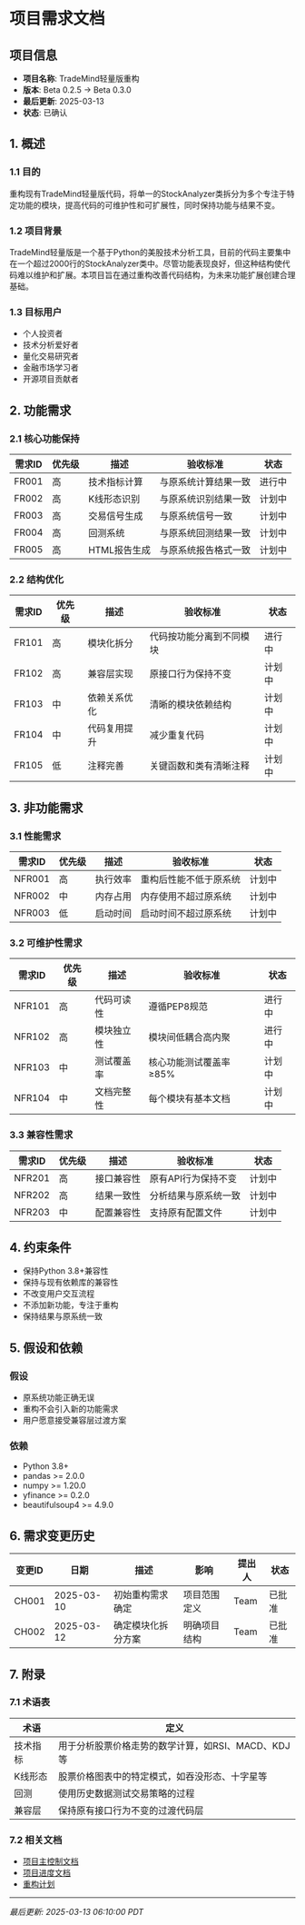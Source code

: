 # 项目需求文档

## 项目信息
- **项目名称**: TradeMind轻量版重构
- **版本**: Beta 0.2.5 -> Beta 0.3.0
- **最后更新**: 2025-03-13
- **状态**: 已确认

## 1. 概述
### 1.1 目的
重构现有TradeMind轻量版代码，将单一的StockAnalyzer类拆分为多个专注于特定功能的模块，提高代码的可维护性和可扩展性，同时保持功能与结果不变。

### 1.2 项目背景
TradeMind轻量版是一个基于Python的美股技术分析工具，目前的代码主要集中在一个超过2000行的StockAnalyzer类中。尽管功能表现良好，但这种结构使代码难以维护和扩展。本项目旨在通过重构改善代码结构，为未来功能扩展创建合理基础。

### 1.3 目标用户
- 个人投资者
- 技术分析爱好者
- 量化交易研究者
- 金融市场学习者
- 开源项目贡献者

## 2. 功能需求
### 2.1 核心功能保持
| 需求ID | 优先级 | 描述 | 验收标准 | 状态 |
|-------|-------|------|---------|------|
| FR001 | 高 | 技术指标计算 | 与原系统计算结果一致 | 进行中 |
| FR002 | 高 | K线形态识别 | 与原系统识别结果一致 | 计划中 |
| FR003 | 高 | 交易信号生成 | 与原系统信号一致 | 计划中 |
| FR004 | 高 | 回测系统 | 与原系统回测结果一致 | 计划中 |
| FR005 | 高 | HTML报告生成 | 与原系统报告格式一致 | 计划中 |

### 2.2 结构优化
| 需求ID | 优先级 | 描述 | 验收标准 | 状态 |
|-------|-------|------|---------|------|
| FR101 | 高 | 模块化拆分 | 代码按功能分离到不同模块 | 进行中 |
| FR102 | 高 | 兼容层实现 | 原接口行为保持不变 | 计划中 |
| FR103 | 中 | 依赖关系优化 | 清晰的模块依赖结构 | 计划中 |
| FR104 | 中 | 代码复用提升 | 减少重复代码 | 计划中 |
| FR105 | 低 | 注释完善 | 关键函数和类有清晰注释 | 计划中 |

## 3. 非功能需求
### 3.1 性能需求
| 需求ID | 优先级 | 描述 | 验收标准 | 状态 |
|-------|-------|------|---------|------|
| NFR001 | 高 | 执行效率 | 重构后性能不低于原系统 | 计划中 |
| NFR002 | 中 | 内存占用 | 内存使用不超过原系统 | 计划中 |
| NFR003 | 低 | 启动时间 | 启动时间不超过原系统 | 计划中 |

### 3.2 可维护性需求
| 需求ID | 优先级 | 描述 | 验收标准 | 状态 |
|-------|-------|------|---------|------|
| NFR101 | 高 | 代码可读性 | 遵循PEP8规范 | 进行中 |
| NFR102 | 高 | 模块独立性 | 模块间低耦合高内聚 | 进行中 |
| NFR103 | 中 | 测试覆盖率 | 核心功能测试覆盖率≥85% | 计划中 |
| NFR104 | 中 | 文档完整性 | 每个模块有基本文档 | 计划中 |

### 3.3 兼容性需求
| 需求ID | 优先级 | 描述 | 验收标准 | 状态 |
|-------|-------|------|---------|------|
| NFR201 | 高 | 接口兼容性 | 原有API行为保持不变 | 计划中 |
| NFR202 | 高 | 结果一致性 | 分析结果与原系统一致 | 计划中 |
| NFR203 | 中 | 配置兼容性 | 支持原有配置文件 | 计划中 |

## 4. 约束条件
- 保持Python 3.8+兼容性
- 保持与现有依赖库的兼容性
- 不改变用户交互流程
- 不添加新功能，专注于重构
- 保持结果与原系统一致

## 5. 假设和依赖
### 假设
- 原系统功能正确无误
- 重构不会引入新的功能需求
- 用户愿意接受兼容层过渡方案

### 依赖
- Python 3.8+
- pandas >= 2.0.0
- numpy >= 1.20.0
- yfinance >= 0.2.0
- beautifulsoup4 >= 4.9.0

## 6. 需求变更历史
| 变更ID | 日期 | 描述 | 影响 | 提出人 | 状态 |
|-------|------|------|------|-------|------|
| CH001 | 2025-03-10 | 初始重构需求确定 | 项目范围定义 | Team | 已批准 |
| CH002 | 2025-03-12 | 确定模块化拆分方案 | 明确项目结构 | Team | 已批准 |

## 7. 附录
### 7.1 术语表
| 术语 | 定义 |
|------|------|
| 技术指标 | 用于分析股票价格走势的数学计算，如RSI、MACD、KDJ等 |
| K线形态 | 股票价格图表中的特定模式，如吞没形态、十字星等 |
| 回测 | 使用历史数据测试交易策略的过程 |
| 兼容层 | 保持原有接口行为不变的过渡代码层 |

### 7.2 相关文档
- [项目主控制文档](MAIN_CONTROL.md)
- [项目进度文档](../../PROJECT_PROGRESS.md)
- [重构计划](../ideaguide.md)

---
*最后更新: 2025-03-13 06:10:00 PDT* 